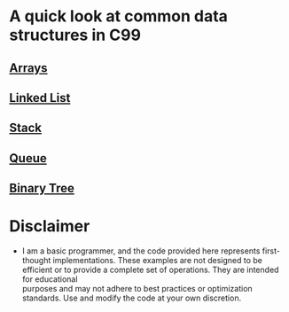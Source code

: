 # A quick look at common data structures in C99

## [Arrays](https://github.com/Zank613/structures_quick/tree/master/arrays)

## [Linked List](https://github.com/Zank613/structures_quick/tree/master/linked_list)

## [Stack](https://github.com/Zank613/structures_quick/tree/master/stack)

## [Queue](https://github.com/Zank613/structures_quick/tree/master/queue)

## [Binary Tree](https://github.com/Zank613/structures_quick/tree/master/binary_tree)

# Disclaimer
- I am a basic programmer, and the code provided here represents first-thought implementations. These examples are not designed to be efficient or to provide a complete set of operations. They are intended for educational  
  purposes and may not adhere to best practices or optimization standards. Use and modify the code at your own discretion.
